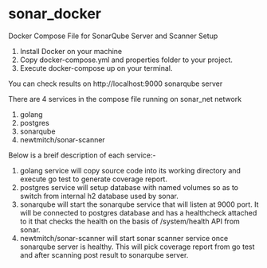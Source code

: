 # sonar_docker
Docker Compose File for SonarQube Server and Scanner Setup

1. Install Docker on your machine
2. Copy docker-compose.yml and properties folder to your project.
3. Execute docker-compose up on your terminal.

You can check results on http://localhost:9000 sonarqube server

There are 4 services in the compose file running on sonar_net network
1. golang
2. postgres
3. sonarqube
4. newtmitch/sonar-scanner

Below is a breif description of each service:-

1. golang service will copy source code into its working directory and execute go test to generate coverage report.
2. postgres service will setup database with named volumes so as to switch from internal h2 database used by sonar.
3. sonarqube will start the sonarqube service that will listen at 9000 port. It will be connected to postgres database and has a healthcheck attached to it that checks the health on the basis of /system/health API from sonar.
4. newtmitch/sonar-scanner will start sonar scanner service once sonarqube server is healthy. This will pick coverage report from go test and after scanning post result to sonarqube server.